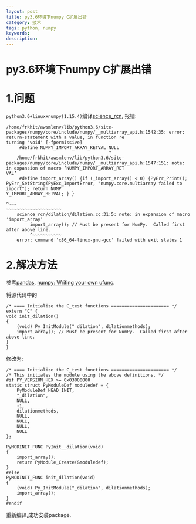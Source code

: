 ```yaml
---
layout: post
title: py3.6环境下numpy C扩展出错
category: 技术
tags: python, numpy
keywords: 
description: 
---
```


# py3.6环境下numpy C扩展出错

# 1.问题
`python3.6+linux+numpy(1.15.4)`编译[science_rcn](https://github.com/vicariousinc/science_rcn), 报错:
```
/home/frkhit/awsmlenv/lib/python3.6/site-packages/numpy/core/include/numpy/__multiarray_api.h:1542:35: error: return-statement with a value, in function re
turning 'void' [-fpermissive]
     #define NUMPY_IMPORT_ARRAY_RETVAL NULL
                                       ^
    /home/frkhit/awsmlenv/lib/python3.6/site-packages/numpy/core/include/numpy/__multiarray_api.h:1547:151: note: in expansion of macro ‘NUMPY_IMPORT_ARRAY_RET
VAL’
     #define import_array() {if (_import_array() < 0) {PyErr_Print(); PyErr_SetString(PyExc_ImportError, "numpy.core.multiarray failed to import"); return NUMP
Y_IMPORT_ARRAY_RETVAL; } }
                                                                                                                                                           ^~~~
~~~~~~~~~~~~~~~~~~~~~
    science_rcn/dilation/dilation.cc:31:5: note: in expansion of macro ‘import_array’
         import_array(); // Must be present for NumPy.  Called first after above line.
         ^~~~~~~~~~~~
    error: command 'x86_64-linux-gnu-gcc' failed with exit status 1

```

# 2.解决方法
参考[pandas](https://github.com/pandas-dev/pandas/issues/3872), [numpy: Writing your own ufunc](https://github.com/numpy/numpy/blob/9245def62e4747324be811f2d4f621a04213c131/doc/source/user/c-info.ufunc-tutorial.rst).

将源代码中的
```
/* ==== Initialize the C_test functions ====================== */
extern "C" {
void init_dilation()
{
    (void) Py_InitModule("_dilation", dilationmethods);
    import_array(); // Must be present for NumPy.  Called first after above line.
}
}
```

修改为:

```
/* ==== Initialize the C_test functions ====================== */
/* This initiates the module using the above definitions. */
#if PY_VERSION_HEX >= 0x03000000
static struct PyModuleDef moduledef = {
    PyModuleDef_HEAD_INIT,
    "_dilation",
    NULL,
    -1,
    dilationmethods,
    NULL,
    NULL,
    NULL,
    NULL
};

PyMODINIT_FUNC PyInit__dilation(void)
{
    import_array();
    return PyModule_Create(&moduledef);
}
#else
PyMODINIT_FUNC init_dilation(void)
{
    (void) Py_InitModule("_dilation", dilationmethods);
    import_array();
}
#endif
```
重新编译,成功安装package.

